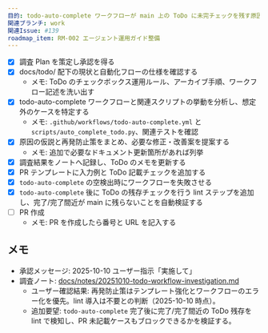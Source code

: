 ```yaml
---
目的: todo-auto-complete ワークフローが main 上の ToDo に未完チェックを残す原因を調査し、対策案をまとめる
関連ブランチ: work
関連Issue: #139
roadmap_item: RM-002 エージェント運用ガイド整備
---
```


- [x] 調査 Plan を策定し承認を得る
- [x] docs/todo/ 配下の現状と自動化フローの仕様を確認する
  - メモ: ToDo のチェックボックス運用ルール、アーカイブ手順、ワークフロー記述を洗い出す
- [x] todo-auto-complete ワークフローと関連スクリプトの挙動を分析し、想定外のケースを特定する
  - メモ: `.github/workflows/todo-auto-complete.yml` と `scripts/auto_complete_todo.py`、関連テストを確認
- [x] 原因の仮説と再発防止策をまとめ、必要な修正・改善案を提案する
  - メモ: 追加で必要なドキュメント更新箇所があれば列挙
- [x] 調査結果をノートへ記録し、ToDo のメモを更新する
- [x] PR テンプレートに入力例と ToDo 記載チェックを追加する
- [x] `todo-auto-complete` の空検出時にワークフローを失敗させる
- [x] `todo-auto-complete` 後に ToDo の残存チェックを行う lint ステップを追加し、完了/完了間近が main に残らないことを自動検証する
- [ ] PR 作成
  - メモ: PR を作成したら番号と URL を記入する

## メモ
- 承認メッセージ: 2025-10-10 ユーザー指示「実施して」
- 調査ノート: [docs/notes/20251010-todo-workflow-investigation.md](../notes/20251010-todo-workflow-investigation.md)
  - ユーザー確認結果: 再発防止策はテンプレート強化とワークフローのエラー化を優先。lint 導入は不要との判断（2025-10-10 時点）。
  - 追加要望: `todo-auto-complete` 完了後に完了/完了間近の ToDo 残存を lint で検知し、PR 未記載ケースもブロックできるかを検証する。
